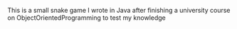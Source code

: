 
This is a small snake game I wrote in Java after finishing a university course on ObjectOrientedProgramming to test my knowledge
